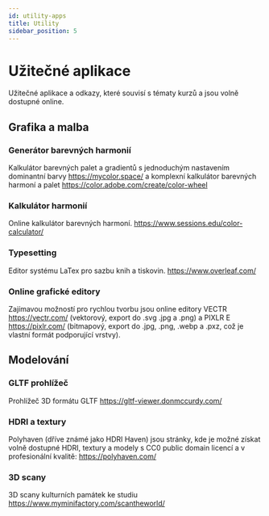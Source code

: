 ```yaml
---
id: utility-apps
title: Utility
sidebar_position: 5
---
```


# Užitečné aplikace

Užitečné aplikace a odkazy, které souvisí s tématy kurzů a jsou volně dostupné online.

## Grafika a malba
### Generátor barevných harmonií
Kalkulátor barevných palet a gradientů s jednoduchým nastavením dominantní barvy https://mycolor.space/ a komplexní kalkulátor barevných harmoní a palet https://color.adobe.com/create/color-wheel
### Kalkulátor harmonií
Online kalkulátor barevných harmoní. https://www.sessions.edu/color-calculator/
### Typesetting
Editor systému LaTex pro sazbu knih a tiskovin. https://www.overleaf.com/
### Online grafické editory
Zajímavou možností pro rychlou tvorbu jsou online editory VECTR https://vectr.com/ (vektorový, export do .svg .jpg a .png) a PIXLR E https://pixlr.com/ (bitmapový, export do .jpg, .png, .webp a .pxz, což je vlastní formát podporující vrstvy).
## Modelování
### GLTF prohlížeč
Prohlížeč 3D formátu GLTF https://gltf-viewer.donmccurdy.com/
### HDRI a textury
Polyhaven (dříve známé jako HDRI Haven) jsou stránky, kde je možné získat volně dostupné HDRI, textury a modely s CC0 public domain licencí a v profesionální kvalitě: https://polyhaven.com/

### 3D scany
3D scany kulturních památek ke studiu https://www.myminifactory.com/scantheworld/
